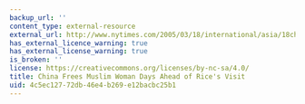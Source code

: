 ```yaml
---
backup_url: ''
content_type: external-resource
external_url: http://www.nytimes.com/2005/03/18/international/asia/18china.html
has_external_licence_warning: true
has_external_license_warning: true
is_broken: ''
license: https://creativecommons.org/licenses/by-nc-sa/4.0/
title: China Frees Muslim Woman Days Ahead of Rice's Visit
uid: 4c5ec127-72db-46e4-b269-e12bacbc25b1
---
```

